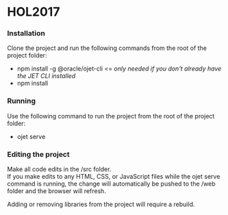 # HOL2017

### Installation
Clone the project and run the following commands from the root of the project folder:
* npm install -g @oracle/ojet-cli  <= _only needed if you don't already have the JET CLI installed_
* npm install

### Running
Use the following command to run the project from the root of the project folder:
* ojet serve
  
### Editing the project
Make all code edits in the /src folder.  
If you make edits to any HTML, CSS, or JavaScript files while the ojet serve command is running, 
the change will automatically be pushed to the /web folder and the browser will refresh.

Adding or removing libraries from the project will require a rebuild.
